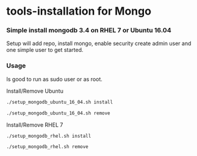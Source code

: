 # tools-installation for Mongo

### Simple install mongodb 3.4 on RHEL 7 or Ubuntu 16.04

Setup will add repo, install mongo, enable security create admin user and one simple user to get started.

### Usage

Is good to run as sudo user or as root.

Install/Remove Ubuntu

```bash
./setup_mongodb_ubuntu_16_04.sh install

./setup_mongodb_ubuntu_16_04.sh remove
```

Install/Remove RHEL 7

```bash
./setup_mongodb_rhel.sh install

./setup_mongodb_rhel.sh remove
```
